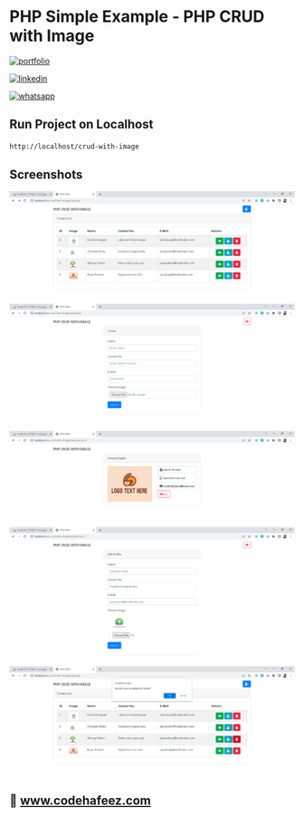 # PHP Simple Example - PHP CRUD with Image

[![portfolio](https://img.shields.io/badge/my_portfolio-000?style=for-the-badge&logo=ko-fi&logoColor=white)](https://www.codehafeez.com/)

[![linkedin](https://img.shields.io/badge/linkedin-0A66C2?style=for-the-badge&logo=linkedin&logoColor=white)](https://www.linkedin.com/in/codehafeez/)

[![whatsapp](https://img.shields.io/badge/whatsapp-GREEN?style=for-the-badge&logo=whatsapp&logoColor=white)](https://api.whatsapp.com/send?phone=923123349398)


## Run Project on Localhost

```bash
http://localhost/crud-with-image
```    

## Screenshots
![](https://raw.githubusercontent.com/codehafeez/crud-with-image/main/Screenshots/Output-01.png)
![](https://raw.githubusercontent.com/codehafeez/crud-with-image/main/Screenshots/Output-02.png)
![](https://raw.githubusercontent.com/codehafeez/crud-with-image/main/Screenshots/Output-03.png)
![](https://raw.githubusercontent.com/codehafeez/crud-with-image/main/Screenshots/Output-04.png)
![](https://raw.githubusercontent.com/codehafeez/crud-with-image/main/Screenshots/Output-05.png)


## 🔗 www.codehafeez.com
